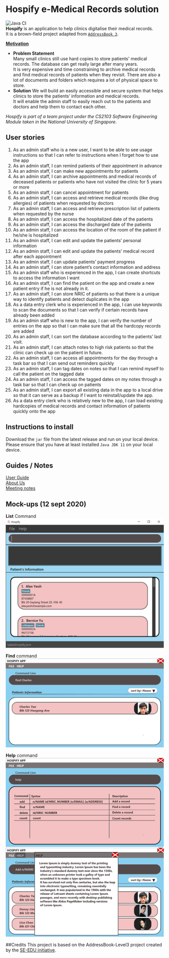 # Hospify e-Medical Records solution
![Java CI](https://github.com/AY2021S1-CS2103T-W15-3/tp/workflows/Java%20CI/badge.svg)\
**Hospify** is an application to help clinics digitalise their medical records.\
It is a brown-field project adapted from [`AddressBook 3`](https://se-education.org/addressbook-level3/).

<u>**Motivation**</u>
* **Problem Statement**\
Many small clinics still use hard copies to store patients' medical records. The database can get really large after many years.\
It is very expensive and time constraining to archive medical records and find medical records of patients when they revisit. There are also a lot of documents and folders which requires a lot of physical space to store.
* **Solution**
We will build an easily accessible and secure system that helps clinics to store the patients’ information and medical records.\
It will enable the admin staff to easily reach out to the patients and doctors and help them to contact each other.

_Hospify is part of a team project under the CS2103 Software Engineering Module taken in the National University of Singapore._
## User stories
<ol>
<li>As an admin staff who is a new user, I want to be able to see usage instructions so that I can refer to instructions when I forget how to use the app</li>
<li>As an admin staff, I can remind patients of their appointment in advance</li>
<li>As an admin staff, I can make new appointments for patients</li>
<li>As an admin staff, I can archive appointments and medical records of deceased patients or patients who have not visited the clinic for 5 years or more</li>
<li>As an admin staff, I can cancel appointment for patients</li>
<li>As an admin staff, I can access and retrieve medical records (like drug allergies) of patients when requested by doctors</li>
<li>As an admin staff, I can access and retrieve prescription list of patients when requested by the nurse</li>
<li>As an admin staff, I can access the hospitalized date of the patients</li>
<li>As an admin staff, I can access the discharged date of the patients</li>
<li>As an admin staff, I can access the location of the room of the patient if he/she is hospitalized</li>
<li>As an admin staff, I can edit and update the patients’ personal information</li>
<li>As an admin staff, I can edit and update the patients’ medical record after each appointment</li>
<li>As an admin staff, I can update patients’ payment progress</li>
<li>As an admin staff, I can store patient’s contact information and address</li>
<li>As an admin staff who is experienced in the app, I can create shortcuts to access the information I want</li>
<li>As an admin staff, I can find the patient on the app and create a new patient entry if he is not already in it.</li>
<li>As an admin staff, I can store NRIC of patients so that there is a unique way to identify patients and detect duplicates in the app</li>
<li>As a data entry clerk who is experienced in the app, I can use keywords to scan the documents so that I can verify if certain records have already been added</li>
<li>As an admin staff who is new to the app, I can verify the number of entries on the app so that I can make sure that all the hardcopy records are added</li>
<li>As an admin staff, I can sort the database according to the patients’ last visit.</li>
<li>As an admin staff, I can attach notes to high risk patients so that the clinic can check up on the patient in future.</li>
<li>As an admin staff, I can access all appointments for the day through a task bar so that I can send out reminders quickly</li>
<li>As an admin staff, I can tag dates on notes so that I can remind myself to call the patient on the tagged date</li>
<li>As an admin staff, I can access the tagged dates on my notes through a task bar so that I can check up on patients</li>
<li>As an admin staff, I can export all existing data in the app to a local drive so that it can serve as a backup if I want to reinstall/update the app.</li>
<li>As a data entry clerk who is relatively new to the app, I can load existing hardcopies of medical records and contact information of patients quickly onto the app</li>
</ol>

## Instructions to install
Download the `jar` file from the latest release and run on your local device. Please ensure that you have at least installed `Java JDK 11` on your local device.

## Guides / Notes
[User Guide](docs/UserGuide.md)\
[About Us](docs/AboutUs.md)\
[Meeting notes](https://docs.google.com/document/d/14gDsicyg6XdIeHpiP8oH9UL7aLPPmoj9kUCA_w8ZNQU/edit?usp=sharing)
## Mock-ups (12 sept 2020)
**List** Command
![Home](docs/images/Ui.png)

**Find** command
![find](docs/images/hospify/tp_find.png)

**Help** command
![Ui](docs/images/hospify/tp_help_command.png)
![help](docs/images/hospify/tp_help_menu.png)

##Credits
This project is based on the AddressBook-Level3 project created by the [SE-EDU initiative](https://se-education.org).

